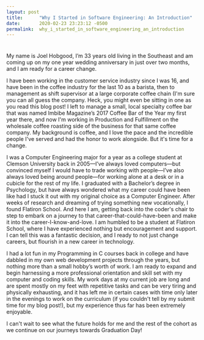 ```yaml
---
layout: post
title:      "Why I Started in Software Engineering: An Introduction"
date:       2020-02-23 23:23:12 -0500
permalink:  why_i_started_in_software_engineering_an_introduction
---
```


# 

My name is Joel Hobgood, I’m 33 years old living in the Southeast and am coming up on my one year wedding anniversary in just over two months, and I am ready for a career change.

I have been working in the customer service industry since I was 16, and have been in the coffee industry for the last 10 as a barista, then to management as shift supervisor at a large corporate coffee chain (I'm sure you can all guess the company. Heck, you might even be sitting in one as you read this blog post! I left to manage a small, local specialty coffee bar that was named Imbibe Magazine’s 2017 Coffee Bar of the Year my first year there, and now I'm working in Production and Fulfillment on the wholesale coffee roasting side of the business for that same coffee company. My background is coffee, and I love the pace and the incredible people I've served and had the honor to work alongside. But it's time for a change.

I was a Computer Engineering major for a year as a college student at Clemson University back in 2005—I’ve always loved computers—but convinced myself I would have to trade working with people—I’ve also always loved being around people—for working alone at a desk or in a cubicle for the rest of my life. I graduated with a Bachelor’s degree in Psychology, but have always wondered what my career could have been like had I stuck it out with my original choice as a Computer Engineer. After weeks of research and dreaming of trying something new vocationally, I found Flatiron School. And here I am, getting back into the coder's chair to step to embark on a journey to that career-that-could-have-been and make it into the career-I-know-and-love. I am humbled to be a student at Flatiron School, where I have experienced nothing but encouragement and support. I can tell this was a fantastic decision, and I ready to not just change careers, but flourish in a new career in technology.


I had a lot fun in my Programming in C courses back in college and have dabbled in my own web development projects through the years, but nothing more than a small hobby’s worth of work. I am ready to expand and begin harnessing a more professional orientation and skill set with my computer and coding skills. My work days at my current job are long and are spent mostly on my feet with repetitive tasks and can be very tiring and physically exhausting, and it has left me in certain cases with time only later in the evenings to work on the curriculum (if you couldn't tell by my submit time for my blog post!), but my experience thus far has been extremely enjoyable.

I can't wait to see what the future holds for me and the rest of the cohort as we continue on our journeys towards Graduation Day!
